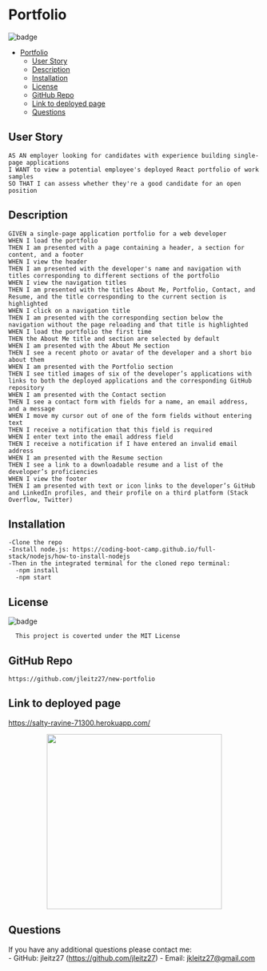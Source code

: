 # Portfolio


  ![badge](https://img.shields.io/badge/license-MIT-blue)<br />

- [Portfolio](#portfolio)
  - [User Story](#user-story)
  - [Description](#description)
  - [Installation](#installation)
  - [License](#license)
  - [GitHub Repo](#github-repo)
  - [Link to deployed page](#link-to-deployed-page)
  - [Questions](#questions)

## User Story
    AS AN employer looking for candidates with experience building single-page applications
    I WANT to view a potential employee's deployed React portfolio of work samples
    SO THAT I can assess whether they're a good candidate for an open position

  ## Description
    GIVEN a single-page application portfolio for a web developer
    WHEN I load the portfolio
    THEN I am presented with a page containing a header, a section for content, and a footer
    WHEN I view the header
    THEN I am presented with the developer's name and navigation with titles corresponding to different sections of the portfolio
    WHEN I view the navigation titles
    THEN I am presented with the titles About Me, Portfolio, Contact, and Resume, and the title corresponding to the current section is highlighted
    WHEN I click on a navigation title
    THEN I am presented with the corresponding section below the navigation without the page reloading and that title is highlighted
    WHEN I load the portfolio the first time
    THEN the About Me title and section are selected by default
    WHEN I am presented with the About Me section
    THEN I see a recent photo or avatar of the developer and a short bio about them
    WHEN I am presented with the Portfolio section
    THEN I see titled images of six of the developer’s applications with links to both the deployed applications and the corresponding GitHub repository
    WHEN I am presented with the Contact section
    THEN I see a contact form with fields for a name, an email address, and a message
    WHEN I move my cursor out of one of the form fields without entering text
    THEN I receive a notification that this field is required
    WHEN I enter text into the email address field
    THEN I receive a notification if I have entered an invalid email address
    WHEN I am presented with the Resume section
    THEN I see a link to a downloadable resume and a list of the developer’s proficiencies
    WHEN I view the footer
    THEN I am presented with text or icon links to the developer’s GitHub and LinkedIn profiles, and their profile on a third platform (Stack Overflow, Twitter) 
    
  ## Installation
    -Clone the repo
    -Install node.js: https://coding-boot-camp.github.io/full-stack/nodejs/how-to-install-nodejs
    -Then in the integrated terminal for the cloned repo terminal:
      -npm install
      -npm start




  ## License
      
  ![badge](https://img.shields.io/badge/license-MIT-blue)<br />

      This project is coverted under the MIT License

  ## GitHub Repo
    https://github.com/jleitz27/new-portfolio 

  ## Link to deployed page 
  https://salty-ravine-71300.herokuapp.com/ 

<p align="center">
  <img src="./src/assets/images/screenshot.png" width="350"

</p>
  


  ## Questions

  If you have any additional questions please contact me: <br />
      - GitHub: jleitz27  (https://github.com/jleitz27)
      - Email:  jkleitz27@gmail.com
